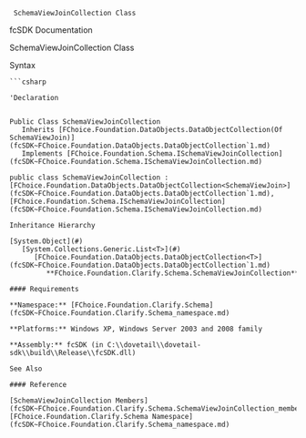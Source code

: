 ﻿     SchemaViewJoinCollection Class                                                   

fcSDK Documentation

SchemaViewJoinCollection Class

Syntax

```vbnet
```csharp

'Declaration
 

Public Class SchemaViewJoinCollection 
   Inherits [FChoice.Foundation.DataObjects.DataObjectCollection(Of SchemaViewJoin)](fcSDK~FChoice.Foundation.DataObjects.DataObjectCollection`1.md)
   Implements [FChoice.Foundation.Schema.ISchemaViewJoinCollection](fcSDK~FChoice.Foundation.Schema.ISchemaViewJoinCollection.md) 

public class SchemaViewJoinCollection : [FChoice.Foundation.DataObjects.DataObjectCollection<SchemaViewJoin>](fcSDK~FChoice.Foundation.DataObjects.DataObjectCollection`1.md), [FChoice.Foundation.Schema.ISchemaViewJoinCollection](fcSDK~FChoice.Foundation.Schema.ISchemaViewJoinCollection.md)  

Inheritance Hierarchy

[System.Object](#)  
   [System.Collections.Generic.List<T>](#)  
      [FChoice.Foundation.DataObjects.DataObjectCollection<T>](fcSDK~FChoice.Foundation.DataObjects.DataObjectCollection`1.md)  
         **FChoice.Foundation.Clarify.Schema.SchemaViewJoinCollection**  

#### Requirements

**Namespace:** [FChoice.Foundation.Clarify.Schema](fcSDK~FChoice.Foundation.Clarify.Schema_namespace.md)

**Platforms:** Windows XP, Windows Server 2003 and 2008 family

**Assembly:** fcSDK (in C:\\dovetail\\dovetail-sdk\\build\\Release\\fcSDK.dll)

See Also

#### Reference

[SchemaViewJoinCollection Members](fcSDK~FChoice.Foundation.Clarify.Schema.SchemaViewJoinCollection_members.md)  
[FChoice.Foundation.Clarify.Schema Namespace](fcSDK~FChoice.Foundation.Clarify.Schema_namespace.md)